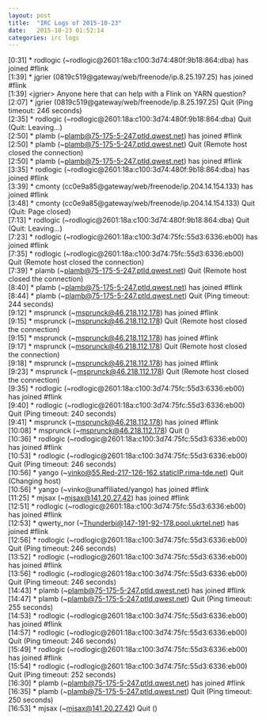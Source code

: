 ```yaml
---
layout: post
title:  "IRC Logs of 2015-10-23"
date:   2015-10-23 01:52:14
categories: irc logs
---
```

<span class="irc-date">[0:31]</span> <span class="irc-green">* rodlogic (~rodlogic@2601:18a:c100:3d74:480f:9b18:864:dba) has joined #flink</span><br />
<span class="irc-date">[1:39]</span> <span class="irc-green">* jgrier (0819c519@gateway/web/freenode/ip.8.25.197.25) has joined #flink</span><br />
<span class="irc-date">[1:39]</span> <span class="irc-black">&lt;jgrier&gt; Anyone here that can help with a Flink on YARN question?</span><br />
<span class="irc-date">[2:07]</span> <span class="irc-navy">* jgrier (0819c519@gateway/web/freenode/ip.8.25.197.25) Quit (Ping timeout: 246 seconds)</span><br />
<span class="irc-date">[2:35]</span> <span class="irc-navy">* rodlogic (~rodlogic@2601:18a:c100:3d74:480f:9b18:864:dba) Quit (Quit: Leaving...)</span><br />
<span class="irc-date">[2:50]</span> <span class="irc-green">* plamb (~plamb@75-175-5-247.ptld.qwest.net) has joined #flink</span><br />
<span class="irc-date">[2:50]</span> <span class="irc-navy">* plamb (~plamb@75-175-5-247.ptld.qwest.net) Quit (Remote host closed the connection)</span><br />
<span class="irc-date">[2:50]</span> <span class="irc-green">* plamb (~plamb@75-175-5-247.ptld.qwest.net) has joined #flink</span><br />
<span class="irc-date">[3:35]</span> <span class="irc-green">* rodlogic (~rodlogic@2601:18a:c100:3d74:480f:9b18:864:dba) has joined #flink</span><br />
<span class="irc-date">[3:39]</span> <span class="irc-green">* cmonty (cc0e9a85@gateway/web/freenode/ip.204.14.154.133) has joined #flink</span><br />
<span class="irc-date">[3:48]</span> <span class="irc-navy">* cmonty (cc0e9a85@gateway/web/freenode/ip.204.14.154.133) Quit (Quit: Page closed)</span><br />
<span class="irc-date">[7:13]</span> <span class="irc-navy">* rodlogic (~rodlogic@2601:18a:c100:3d74:480f:9b18:864:dba) Quit (Quit: Leaving...)</span><br />
<span class="irc-date">[7:23]</span> <span class="irc-green">* rodlogic (~rodlogic@2601:18a:c100:3d74:75fc:55d3:6336:eb00) has joined #flink</span><br />
<span class="irc-date">[7:35]</span> <span class="irc-navy">* rodlogic (~rodlogic@2601:18a:c100:3d74:75fc:55d3:6336:eb00) Quit (Remote host closed the connection)</span><br />
<span class="irc-date">[7:39]</span> <span class="irc-navy">* plamb (~plamb@75-175-5-247.ptld.qwest.net) Quit (Remote host closed the connection)</span><br />
<span class="irc-date">[8:40]</span> <span class="irc-green">* plamb (~plamb@75-175-5-247.ptld.qwest.net) has joined #flink</span><br />
<span class="irc-date">[8:44]</span> <span class="irc-navy">* plamb (~plamb@75-175-5-247.ptld.qwest.net) Quit (Ping timeout: 244 seconds)</span><br />
<span class="irc-date">[9:12]</span> <span class="irc-green">* msprunck (~msprunck@46.218.112.178) has joined #flink</span><br />
<span class="irc-date">[9:15]</span> <span class="irc-navy">* msprunck (~msprunck@46.218.112.178) Quit (Remote host closed the connection)</span><br />
<span class="irc-date">[9:15]</span> <span class="irc-green">* msprunck (~msprunck@46.218.112.178) has joined #flink</span><br />
<span class="irc-date">[9:17]</span> <span class="irc-navy">* msprunck (~msprunck@46.218.112.178) Quit (Remote host closed the connection)</span><br />
<span class="irc-date">[9:18]</span> <span class="irc-green">* msprunck (~msprunck@46.218.112.178) has joined #flink</span><br />
<span class="irc-date">[9:23]</span> <span class="irc-navy">* msprunck (~msprunck@46.218.112.178) Quit (Remote host closed the connection)</span><br />
<span class="irc-date">[9:35]</span> <span class="irc-green">* rodlogic (~rodlogic@2601:18a:c100:3d74:75fc:55d3:6336:eb00) has joined #flink</span><br />
<span class="irc-date">[9:40]</span> <span class="irc-navy">* rodlogic (~rodlogic@2601:18a:c100:3d74:75fc:55d3:6336:eb00) Quit (Ping timeout: 240 seconds)</span><br />
<span class="irc-date">[9:41]</span> <span class="irc-green">* msprunck (~msprunck@46.218.112.178) has joined #flink</span><br />
<span class="irc-date">[10:08]</span> <span class="irc-navy">* msprunck (~msprunck@46.218.112.178) Quit ()</span><br />
<span class="irc-date">[10:36]</span> <span class="irc-green">* rodlogic (~rodlogic@2601:18a:c100:3d74:75fc:55d3:6336:eb00) has joined #flink</span><br />
<span class="irc-date">[10:53]</span> <span class="irc-navy">* rodlogic (~rodlogic@2601:18a:c100:3d74:75fc:55d3:6336:eb00) Quit (Ping timeout: 246 seconds)</span><br />
<span class="irc-date">[10:56]</span> <span class="irc-navy">* yango (~vinko@55.Red-217-126-162.staticIP.rima-tde.net) Quit (Changing host)</span><br />
<span class="irc-date">[10:56]</span> <span class="irc-green">* yango (~vinko@unaffiliated/yango) has joined #flink</span><br />
<span class="irc-date">[11:25]</span> <span class="irc-green">* mjsax (~mjsax@141.20.27.42) has joined #flink</span><br />
<span class="irc-date">[12:51]</span> <span class="irc-green">* rodlogic (~rodlogic@2601:18a:c100:3d74:75fc:55d3:6336:eb00) has joined #flink</span><br />
<span class="irc-date">[12:53]</span> <span class="irc-green">* qwerty_nor (~Thunderbi@147-191-92-178.pool.ukrtel.net) has joined #flink</span><br />
<span class="irc-date">[12:56]</span> <span class="irc-navy">* rodlogic (~rodlogic@2601:18a:c100:3d74:75fc:55d3:6336:eb00) Quit (Ping timeout: 246 seconds)</span><br />
<span class="irc-date">[13:52]</span> <span class="irc-green">* rodlogic (~rodlogic@2601:18a:c100:3d74:75fc:55d3:6336:eb00) has joined #flink</span><br />
<span class="irc-date">[13:56]</span> <span class="irc-navy">* rodlogic (~rodlogic@2601:18a:c100:3d74:75fc:55d3:6336:eb00) Quit (Ping timeout: 246 seconds)</span><br />
<span class="irc-date">[14:43]</span> <span class="irc-green">* plamb (~plamb@75-175-5-247.ptld.qwest.net) has joined #flink</span><br />
<span class="irc-date">[14:47]</span> <span class="irc-navy">* plamb (~plamb@75-175-5-247.ptld.qwest.net) Quit (Ping timeout: 255 seconds)</span><br />
<span class="irc-date">[14:53]</span> <span class="irc-green">* rodlogic (~rodlogic@2601:18a:c100:3d74:75fc:55d3:6336:eb00) has joined #flink</span><br />
<span class="irc-date">[14:57]</span> <span class="irc-navy">* rodlogic (~rodlogic@2601:18a:c100:3d74:75fc:55d3:6336:eb00) Quit (Ping timeout: 246 seconds)</span><br />
<span class="irc-date">[15:49]</span> <span class="irc-green">* rodlogic (~rodlogic@2601:18a:c100:3d74:75fc:55d3:6336:eb00) has joined #flink</span><br />
<span class="irc-date">[15:54]</span> <span class="irc-navy">* rodlogic (~rodlogic@2601:18a:c100:3d74:75fc:55d3:6336:eb00) Quit (Ping timeout: 252 seconds)</span><br />
<span class="irc-date">[16:30]</span> <span class="irc-green">* plamb (~plamb@75-175-5-247.ptld.qwest.net) has joined #flink</span><br />
<span class="irc-date">[16:35]</span> <span class="irc-navy">* plamb (~plamb@75-175-5-247.ptld.qwest.net) Quit (Ping timeout: 250 seconds)</span><br />
<span class="irc-date">[16:53]</span> <span class="irc-navy">* mjsax (~mjsax@141.20.27.42) Quit ()</span><br />
